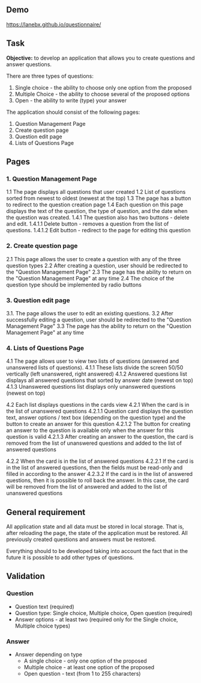 ## Demo

https://lanebx.github.io/questionnaire/

## Task

**Objective:** to develop an application that allows you to create questions and answer questions.

There are three types of questions:

1. Single choice - the ability to choose only one option from the proposed
2. Multiple Choice - the ability to choose several of the proposed options
3. Open - the ability to write (type) your answer

The application should consist of the following pages:

1. Question Management Page
2. Create question page
3. Question edit page
4. Lists of Questions Page

## Pages

### 1. Question Management Page

1.1 The page displays all questions that user created
1.2 List of questions sorted from newest to oldest (newest at the top)
1.3 The page has a button to redirect to the question creation page
1.4 Each question on this page displays the text of the question, the type of question, and the date when the question was created.
1.4.1 The question also has two buttons - delete and edit.
1.4.1.1 Delete button - removes a question from the list of questions.
1.4.1.2 Edit button - redirect to the page for editing this question

### 2. Create question page

2.1 This page allows the user to create a question with any of the three question types
2.2 After creating a question, user should be redirected to the "Question Management Page"
2.3 The page has the ability to return on the "Question Management Page" at any time
2.4 The choice of the question type should be implemented by radio buttons

### 3. Question edit page

3.1. The page allows the user to edit an existing questions.
3.2 After successfully editing a question, user should be redirected to the "Question Management Page"
3.3 The page has the ability to return on the "Question Management Page" at any time

### 4. Lists of Questions Page

4.1 The page allows user to view two lists of questions (answered and unanswered lists of questions).
4.1.1 These lists divide the screen 50/50 vertically (left unanswered, right answered)
4.1.2 Answered questions list displays all answered questions that sorted by answer date (newest on top)
4.1.3 Unanswered questions list displays only unanswered questions (newest on top)

4.2 Each list displays questions in the cards view
4.2.1 When the card is in the list of unanswered questions
4.2.1.1 Question card displays the question text, answer options / text box (depending on the question type) and the button to create an answer for this question
4.2.1.2 The button for creating an answer to the question is available only when the answer for this question is valid
4.2.1.3 After creating an answer to the question, the card is removed from the list of unanswered questions and added to the list of answered questions

4.2.2 When the card is in the list of answered questions
4.2.2.1 If the card is in the list of answered questions, then the fields must be read-only and filled in according to the answer
4.2.3.2 If the card is in the list of answered questions, then it is possible to roll back the answer. In this case, the card will be removed from the list of answered and added to the list of unanswered questions 

## General requirement

All application state and all data must be stored in local storage. That is, after reloading the page, the state of the application must be restored. All previously created questions and answers must be restored.

Everything should to be developed taking into account the fact that in the future it is possible to add other types of questions.

## Validation

### Question

- Question text (required)
- Question type: Single choice, Multiple choice, Open question (required)
- Answer options - at least two (required only for the Single choice, Multiple choice types)

### Answer

- Answer depending on type
    - A single choice - only one option of the proposed
    - Multiple choice - at least one option of the proposed
    - Open question - text (from 1 to 255 characters)

